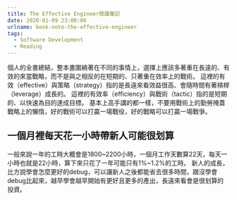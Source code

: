 ```yaml
---
title: The Effective Engineer閱讀筆記
date: 2020-01-09 23:00:08
urlname: book-note-the-effective-engineer
tags:
  - Software Development
  - Reading
---
```


個人的全書總結，整本書圍繞著在不同的事情上，選擇上應該多著重在長遠的、有效的來當戰略，而不是與之相反的在短期的、只著重在效率上的戰術。
這裡的有效（effective）與策略（strategy）指的是長遠來看效益很高、會隨時間有著槓桿（leverage）成長的。
這裡的有效率（efficiency）與戰術（tactic）指的是短期的、以快速為目的達成目標。
基本上高手講的都一樣，不要用戰術上的勤勞掩蓋戰略上的懶惰，好的戰術可以打贏一場戰役，好的戰略可以打贏一場戰爭。

<!-- more -->

## 一個月裡每天花一小時帶新人可能很划算

一般來說一年的工時大概會是1800~2200小時，一個月工作天數算22天，每天一小時也就是22小時，算下來只花了一年可能只有1%~1.2%的工時。
新人的成長，比方說學會怎麼更好的debug，可以讓新人之後都能省去很多時間，跟沒學會debug比起來，越早學會越早開始有更好且更多的產出，長遠來看會是很划算的投資。
